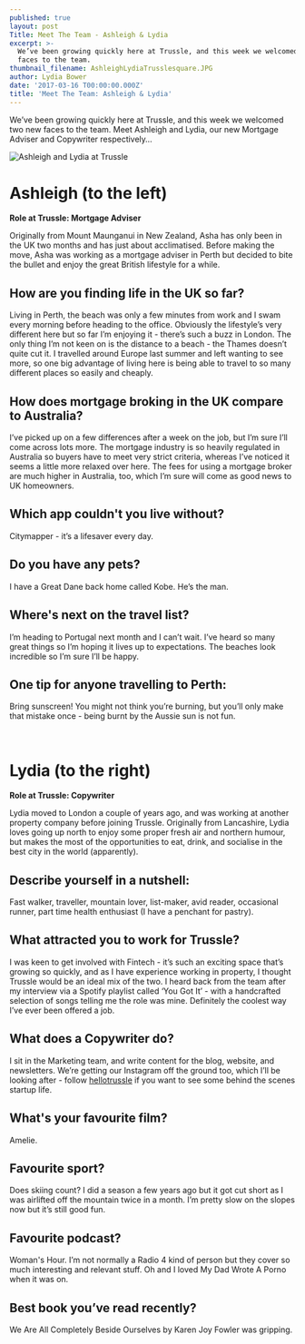 ```yaml
---
published: true
layout: post
Title: Meet The Team - Ashleigh & Lydia
excerpt: >-
  We’ve been growing quickly here at Trussle, and this week we welcomed two new
  faces to the team.
thumbnail_filename: AshleighLydiaTrusslesquare.JPG
author: Lydia Bower
date: '2017-03-16 T00:00:00.000Z'
title: 'Meet The Team: Ashleigh & Lydia'
---
```

We’ve been growing quickly here at Trussle, and this week we welcomed two new faces to the team. Meet Ashleigh and Lydia, our new Mortgage Adviser and Copywriter respectively…

![Ashleigh and Lydia at Trussle]({{site.baseurl}}/images/post_images/AshleighLydiaTrussle2.JPG)

# Ashleigh (to the left)
**Role at Trussle: Mortgage Adviser**

Originally from Mount Maunganui in New Zealand, Asha has only been in the UK two months and has just about acclimatised. Before making the move, Asha was working as a mortgage adviser in Perth but decided to bite the bullet and enjoy the great British lifestyle for a while. 

## How are you finding life in the UK so far?
Living in Perth, the beach was only a few minutes from work and I swam every morning before heading to the office. Obviously the lifestyle’s very different here but so far I’m enjoying it - there’s such a buzz in London. The only thing I’m not keen on is the distance to a beach - the Thames doesn’t quite cut it. I travelled around Europe last summer and left wanting to see more, so one big advantage of living here is being able to travel to so many different places so easily and cheaply. 

## How does mortgage broking in the UK compare to Australia?
I’ve picked up on a few differences after a week on the job, but I’m sure I’ll come across lots more. The mortgage industry is so heavily regulated in Australia so buyers have to meet very strict criteria, whereas I’ve noticed it seems a little more relaxed over here. The fees for using a mortgage broker are much higher in Australia, too, which I’m sure will come as good news to UK homeowners. 

## Which app couldn't you live without? 
Citymapper - it’s a lifesaver every day. 

## Do you have any pets? 
I have a Great Dane back home called Kobe. He’s the man.

## Where's next on the travel list? 
I’m heading to Portugal next month and I can’t wait. I’ve heard so many great things so I’m hoping it lives up to expectations. The beaches look incredible so I’m sure I’ll be happy.

## One tip for anyone travelling to Perth: 
Bring sunscreen! You might not think you’re burning, but you’ll only make that mistake once - being burnt by the Aussie sun is not fun.   

<br/>

# Lydia (to the right)
**Role at Trussle: Copywriter**

Lydia moved to London a couple of years ago, and was working at another property company before joining Trussle. Originally from Lancashire, Lydia loves going up north to enjoy some proper fresh air and northern humour, but makes the most of the opportunities to eat, drink, and socialise in the best city in the world (apparently). 

## Describe yourself in a nutshell:
Fast walker, traveller, mountain lover, list-maker, avid reader, occasional runner, part time health enthusiast (I have a penchant for pastry).

## What attracted you to work for Trussle?
I was keen to get involved with Fintech - it’s such an exciting space that’s growing so quickly, and as I have experience working in property, I thought Trussle would be an ideal mix of the two. I heard back from the team after my interview via a Spotify playlist called ‘You Got It’ - with a handcrafted selection of songs telling me the role was mine. Definitely the coolest way I’ve ever been offered a job. 

## What does a Copywriter do?
I sit in the Marketing team, and write content for the blog, website, and newsletters. We’re getting our Instagram off the ground too, which I’ll be looking after - follow [hellotrussle](instagram.com/hellotrussle "Instagram") if you want to see some behind the scenes startup life. 

## What's your favourite film? 
Amelie. 

## Favourite sport?
Does skiing count? I did a season a few years ago but it got cut short as I was airlifted off the mountain twice in a month. I’m pretty slow on the slopes now but it’s still good fun. 

## Favourite podcast? 
Woman's Hour. I’m not normally a Radio 4 kind of person but they cover so much interesting and relevant stuff. Oh and I loved My Dad Wrote A Porno when it was on.

## Best book you’ve read recently? 
We Are All Completely Beside Ourselves by Karen Joy Fowler was gripping.

